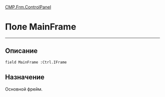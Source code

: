 ﻿---
Link: CMP.Frm.ControlPanel.@MainFrame
---

<!---  Навигация
[Имя проекта](#) :
-->
[CMP.Frm.ControlPanel](Default)

# Поле MainFrame
---

## Описание

    field MainFrame :Ctrl.IFrame

<!--
## Аргументы{#Args}

### Аргумент1

Описание аргумента 1
-->

## Назначение

Основной фрейм.

<!--
## Пример

    MainFrame...
-->

